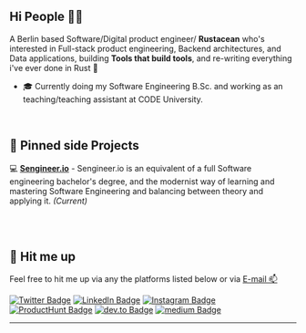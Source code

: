 ## Hi People 👋🏽


A Berlin based Software/Digital product engineer/ **Rustacean** who's interested in Full-stack product engineering, Backend architectures, and Data applications, building **Tools that build tools**, and re-writing everything i've ever done in Rust 🦀

- 🎓 Currently doing my Software Engineering B.Sc. and working as an teaching/teaching assistant at CODE University.


</br>


## 📍 Pinned side Projects

💻 **[Sengineer.io](https://github.com/sengineer-io/Software-Engineering-Roadmap)** - Sengineer.io is an equivalent of a full Software engineering bachelor's degree, and the modernist way of learning and mastering Software Engineering and balancing between theory and applying it. _(Current)_
</br>


</br>





<br>

## 💬 Hit me up

Feel free to hit me up via any the platforms listed below or via [E-mail 📫](mailto:humamaboalraja@gmail.com?subject=Hi👋🏽&body=)

[![Twitter Badge](https://img.shields.io/badge/Twitter-informational?style=flat-square&logo=twitter&logoColor=white&color=1DA1F2)](https://twitter.com/humamaboalraja)
[![LinkedIn Badge](https://img.shields.io/badge/LinkedIn-informational?style=flat-square&logo=linkedin&logoColor=white&color=0e76a8)](https://www.linkedin.com/in/humamaboalraja/)
[![Instagram Badge](https://img.shields.io/badge/Instagram-informational?style=flat-square&logo=instagram&logoColor=white&color=8a3ab9)](https://www.instagram.com/humamaboalraja/)
[![ProductHunt Badge](https://img.shields.io/badge/ProductHunt-informational?style=flat-square&logo=Product-Hunt&logoColor=white&color=da552f)](https://www.producthunt.com/@humamaboalraja/)
[![dev.to Badge](https://img.shields.io/badge/dev.to-000000?style=flat-square&logo=dev.to&logoColor=white)](https://www.dev.to/@humamaboalraja)
[![medium Badge](https://img.shields.io/badge/medium-000000?style=flat-square&logo=medium&logoColor=white)](https://www.medium.com/humamaboalraja/)

---

<!--[![Humam's github stats](https://github-readme-stats.vercel.app/api?username=humamaboalraja)](https://github.com/humamaboalraja/humamaboalraja/)!-->
